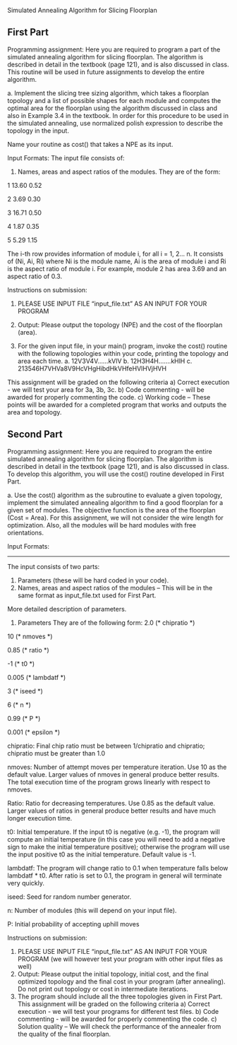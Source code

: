 Simulated Annealing Algorithm for Slicing Floorplan

First Part
-----------
Programming assignment: Here you are required to program a part of the simulated annealing algorithm for slicing floorplan. The algorithm is described in detail in the textbook (page 121), and is also discussed in class. This routine will be used in future assignments to develop the entire algorithm.

a. Implement the slicing tree sizing algorithm, which takes a floorplan topology and a list of possible shapes for each module and computes the optimal area for the floorplan using the algorithm discussed in class and also in Example 3.4 in the textbook. In order for this procedure to be used in the simulated annealing, use normalized polish expression to describe the topology in the input. 

Name your routine as cost() that takes a NPE as its input.

Input Formats: The input file consists of:

1. Names, areas and aspect ratios of the modules. They are of the form:

1  13.60 0.52

2  3.69 0.30

3  16.71 0.50

4  1.87 0.35

5  5.29 1.15

The i-th row provides information of module i, for all i = 1, 2… n.
It consists of (Ni, Ai, Ri) where Ni is the module name, Ai is the area of module i and Ri is the aspect ratio of module i. For example, module 2 has area 3.69 and an aspect ratio of 0.3.

Instructions on submission:

1. PLEASE USE INPUT FILE “input_file.txt” AS AN INPUT FOR YOUR PROGRAM

2. Output: Please output the topology (NPE) and the cost of the floorplan (area).

3. For the given input file, in your main() program, invoke the cost() routine with the following topologies within your code, printing the topology and area each time.
a. 12V3V4V……kVlV
b. 12H3H4H…….kHlH
c. 213546H7VHVa8V9HcVHgHibdHkVHfeHVlHVjHVH

This assignment will be graded on the following criteria
a) Correct execution - we will test your area for 3a, 3b, 3c.
b) Code commenting - will be awarded for properly commenting the code.
c) Working code – These points will be awarded for a completed program that works and outputs the area and topology.


Second Part
------------
Programming assignment: Here you are required to program the entire simulated annealing algorithm for slicing floorplan. The algorithm is described in detail in the textbook (page 121), and is also discussed in class. To develop this algorithm, you will use the cost() routine developed in First Part.

a. Use the cost() algorithm as the subroutine to evaluate a given topology, implement the simulated annealing algorithm to find a good floorplan for a given set of modules. The objective function is the area of the floorplan (Cost = Area). For this assignment, we will not consider the wire length for optimization. Also, all the modules will be hard modules with free orientations.

Input Formats:
- - - - - - - - - - - -
The input consists of two parts:
1. Parameters (these will be hard coded in your code).
2. Names, areas and aspect ratios of the modules – This will be in the same format as input_file.txt used for First Part.

More detailed description of parameters.
1. Parameters
They are of the following form:
2.0     (* chipratio *)

10      (* nmoves *)

0.85    (* ratio *)

-1      (* t0 *)

0.005   (* lambdatf *)

3       (* iseed *)

6       (* n *)

0.99    (* P *)

0.001   (* epsilon *)

chipratio: Final chip ratio must be between 1/chipratio and chipratio; chipratio must be greater than 1.0

nmoves: Number of attempt moves per temperature iteration. Use 10 as the default value. Larger values of nmoves in general produce better results. The total execution time of the program grows linearly with respect to nmoves.

Ratio: Ratio for decreasing temperatures. Use 0.85 as the default value. Larger values of ratios in general produce better results and have much longer execution time.

t0: Initial temperature. If the input t0 is negative (e.g. -1), the program will compute an initial temperature (in this case you will need to add a negative sign to make the initial temperature positive); otherwise the program will use the input positive t0 as the initial temperature. Default value is -1.

lambdatf: The program will change ratio to 0.1 when temperature falls below lambdatf * t0. After ratio is set to 0.1, the program in general will terminate very quickly.

iseed: Seed for random number generator.

n: Number of modules (this will depend on your input file).

P: Initial probability of accepting uphill moves

Instructions on submission:
1. PLEASE USE INPUT FILE “input_file.txt” AS AN INPUT FOR YOUR PROGRAM (we will however test your program with other input files as well)
2. Output: Please output the initial topology, initial cost, and the final optimized topology and the final cost in your program (after annealing). Do not print out topology or cost in intermediate iterations.
3. The program should include all the three topologies given in First Part.
This assignment will be graded on the following criteria
a) Correct execution - we will test your programs for different test files.
b) Code commenting - will be awarded for properly commenting the code.
c) Solution quality – We will check the performance of the annealer from the quality of the final floorplan.
